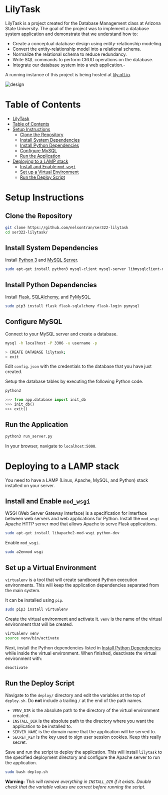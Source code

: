 # LilyTask

LilyTask is a project created for the Database Management class at Arizona State University. The goal of the project was to implement a database system application and demonstrate that we understand how to:

- Create a conceptual database design using entity-relationship modeling.
- Convert the entity-relationship model into a relational schema.
- Normalize the relational schema to reduce redundancy.
- Write SQL commands to perform CRUD operations on the database.
- Integrate our database system into a web application.- 

A running instance of this project is being hosted at [lily.ntt.io](http://lily.ntt.io).

![design](https://cloud.githubusercontent.com/assets/10904556/15035440/d550a9e6-1236-11e6-878f-694b269c9e62.png)

# Table of Contents

- [LilyTask](#lilytask)
- [Table of Contents](#table-of-contents)
- [Setup Instructions](#setup-instructions)
	- [Clone the Repository](#clone-the-repository)
	- [Install System Dependencies](#install-system-dependencies)
	- [Install Python Dependencies](#install-python-dependencies)
	- [Configure MySQL](#configure-mysql)
	- [Run the Application](#run-the-application)
- [Deploying to a LAMP stack](#deploying-to-a-lamp-stack)
	- [Install and Enable `mod_wsgi`](#install-and-enable-mod_wsgi)
	- [Set up a Virtual Environment](#set-up-a-virtual-environment)
	- [Run the Deploy Script](#run-the-deploy-script)

# Setup Instructions

## Clone the Repository

```bash
git clone https://github.com/nelsontran/ser322-lilytask
cd ser322-lilytask/
```

## Install System Dependencies

Install [Python 3](https://www.python.org/) and [MySQL Server](https://www.mysql.com/).

```bash
sudo apt-get install python3 mysql-client mysql-server libmysqlclient-dev
```

## Install Python Dependencies

Install [Flask](http://flask.pocoo.org/), [SQLAlchemy](http://www.sqlalchemy.org/), and [PyMySQL](https://github.com/PyMySQL/PyMySQL).

```bash
sudo pip3 install flask flask-sqlalchemy flask-login pymysql
```

## Configure MySQL

Connect to your MySQL server and create a database.

```bash
mysql -h localhost -P 3306 -u username -p

> CREATE DATABASE lilytask;
> exit
```

Edit `config.json` with the credentials to the database that you have just created.

Setup the database tables by executing the following Python code.

```python
python3

>>> from app.database import init_db
>>> init_db()
>>> exit()
```

## Run the Application

```bash
python3 run_server.py
```

In your browser, navigate to `localhost:5000`.

# Deploying to a LAMP stack

You need to have a LAMP (Linux, Apache, MySQL, and Python) stack installed on your server.

## Install and Enable `mod_wsgi`

WSGI (Web Server Gateway Interface) is a specification for interface between web servers and web applications for Python. Install the `mod_wsgi` Apache HTTP server mod that allows Apache to serve Flask applications.

```bash
sudo apt-get install libapache2-mod-wsgi python-dev
```

Enable `mod_wsgi`.

```bash
sudo a2enmod wsgi
```

## Set up a Virtual Environment

`virtualenv` is a tool that will create sandboxed Python execution environments. This will keep the application dependencies separated from the main system.

It can be installed using `pip`.

```bash
sudo pip3 install virtualenv
```

Create the virtual environment and activate it. `venv` is the name of the virtual environment that will be created.

```bash
virtualenv venv
source venv/bin/activate
```

Next, install the Python dependencies listed in [Install Python Dependencies](#install-python-dependencies) while inside the virtual environment. When finished, deactivate the virtual environment with:

```bash
deactivate
```

## Run the Deploy Script

Navigate to the `deploy/` directory and edit the variables at the top of `deploy.sh`. Do **not** include a trailing `/` at the end of the path names.

- `VENV_DIR` is the absolute path to the directory of the virtual environment created.
- `INSTALL_DIR` is the absolute path to the directory where you want the application to be installed to.
- `SERVER_NAME` is the domain name that the application will be served to.
- `SECRET_KEY` is the key used to sign user session cookies. Keep this really secret.

Save and run the script to deploy the application. This will install `lilytask` to the specified deployment directory and configure the Apache server to run the application.

```bash
sudo bash deploy.sh
```

**Warning:** *This will remove everything in `INSTALL_DIR` if it exists. Double check that the variable values are correct before running the script.*
